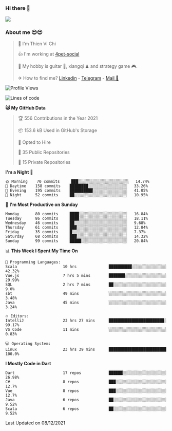 ### Hi there 👋
![](https://media1.tenor.com/images/9aa4aee77151757a310fcdb4b8fd2a0a/tenor.gif?itemid=12671405)

### About me 😍😍

> 🙎 I'm Thien Vi Chi
> 
> 👍 I'm working at [4pet-social](https://github.com/4pet-social)
>
> 🥞 My hobby is guitar 🎸, xiangqi ♟ and strategy game 🎮.
> 
> ✈ How to find me? [Linkedin](https://www.linkedin.com/in/tvc12/) - [Telegram](https://t.me/yeutham212) - [Mail 📧](mailto:meomeocf98@gmail.com)
> 

<!--START_SECTION:waka-->
![Profile Views](http://img.shields.io/badge/Profile%20Views-15-blue)

![Lines of code](https://img.shields.io/badge/From%20Hello%20World%20I%27ve%20Written-568%20Thousand%20lines%20of%20code-blue)

**🐱 My GitHub Data** 

> 🏆 556 Contributions in the Year 2021
 > 
> 📦 153.6 kB Used in GitHub's Storage 
 > 
> 💼 Opted to Hire
 > 
> 📜 35 Public Repositories 
 > 
> 🔑 15 Private Repositories  
 > 
**I'm a Night 🦉** 

```text
🌞 Morning    70 commits     ███░░░░░░░░░░░░░░░░░░░░░░   14.74% 
🌆 Daytime    158 commits    ████████░░░░░░░░░░░░░░░░░   33.26% 
🌃 Evening    195 commits    ██████████░░░░░░░░░░░░░░░   41.05% 
🌙 Night      52 commits     ██░░░░░░░░░░░░░░░░░░░░░░░   10.95%

```
📅 **I'm Most Productive on Sunday** 

```text
Monday       80 commits     ████░░░░░░░░░░░░░░░░░░░░░   16.84% 
Tuesday      86 commits     ████░░░░░░░░░░░░░░░░░░░░░   18.11% 
Wednesday    46 commits     ██░░░░░░░░░░░░░░░░░░░░░░░   9.68% 
Thursday     61 commits     ███░░░░░░░░░░░░░░░░░░░░░░   12.84% 
Friday       35 commits     █░░░░░░░░░░░░░░░░░░░░░░░░   7.37% 
Saturday     68 commits     ███░░░░░░░░░░░░░░░░░░░░░░   14.32% 
Sunday       99 commits     █████░░░░░░░░░░░░░░░░░░░░   20.84%

```


📊 **This Week I Spent My Time On** 

```text
💬 Programming Languages: 
Scala                    10 hrs              ██████████░░░░░░░░░░░░░░░   42.32% 
Vue.js                   7 hrs 5 mins        ███████░░░░░░░░░░░░░░░░░░   29.99% 
SQL                      2 hrs 7 mins        ██░░░░░░░░░░░░░░░░░░░░░░░   9.0% 
sbt                      49 mins             ░░░░░░░░░░░░░░░░░░░░░░░░░   3.48% 
Java                     45 mins             ░░░░░░░░░░░░░░░░░░░░░░░░░   3.24%

🔥 Editors: 
IntelliJ                 23 hrs 27 mins      ████████████████████████░   99.17% 
VS Code                  11 mins             ░░░░░░░░░░░░░░░░░░░░░░░░░   0.83%

💻 Operating System: 
Linux                    23 hrs 39 mins      █████████████████████████   100.0%

```

**I Mostly Code in Dart** 

```text
Dart                     17 repos            ██████░░░░░░░░░░░░░░░░░░░   26.98% 
C#                       8 repos             ███░░░░░░░░░░░░░░░░░░░░░░   12.7% 
Vue                      8 repos             ███░░░░░░░░░░░░░░░░░░░░░░   12.7% 
Java                     6 repos             ██░░░░░░░░░░░░░░░░░░░░░░░   9.52% 
Scala                    6 repos             ██░░░░░░░░░░░░░░░░░░░░░░░   9.52%

```



 Last Updated on 08/12/2021
<!--END_SECTION:waka-->